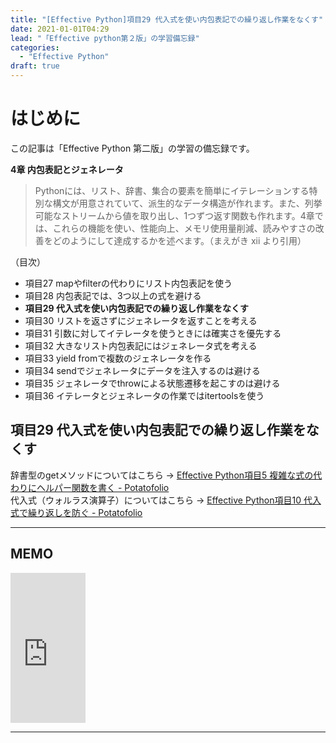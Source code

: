 ```yaml
---
title: "[Effective Python]項目29 代入式を使い内包表記での繰り返し作業をなくす"
date: 2021-01-01T04:29
lead: "「Effective python第２版」の学習備忘録"
categories:
  - "Effective Python"
draft: true
---
```


# はじめに
この記事は「Effective Python 第二版」の学習の備忘録です。

**4章 内包表記とジェネレータ**  
>Pythonには、リスト、辞書、集合の要素を簡単にイテレーションする特別な構文が用意されていて、派生的なデータ構造が作れます。また、列挙可能なストリームから値を取り出し、1つずつ返す関数も作れます。4章では、これらの機能を使い、性能向上、メモリ使用量削減、読みやすさの改善をどのようにして達成するかを述べます。（まえがき xii より引用）

（目次）  
- 項目27 mapやfilterの代わりにリスト内包表記を使う  
- 項目28 内包表記では、3つ以上の式を避ける
- **項目29 代入式を使い内包表記での繰り返し作業をなくす**
- 項目30 リストを返さずにジェネレータを返すことを考える  
- 項目31 引数に対してイテレータを使うときには確実さを優先する  
- 項目32 大きなリスト内包表記にはジェネレータ式を考える  
- 項目33 yield fromで複数のジェネレータを作る  
- 項目34 sendでジェネレータにデータを注入するのは避ける  
- 項目35 ジェネレータでthrowによる状態遷移を起こすのは避ける  
- 項目36 イテレータとジェネレータの作業ではitertoolsを使う  



## 項目29 代入式を使い内包表記での繰り返し作業をなくす


辞書型のgetメソッドについてはこちら -> [Effective Python項目5 複雑な式の代わりにヘルパー関数を書く - Potatofolio](https://massasquash.github.io/potatofolio/python/effective_python01_5/#1%E6%A7%8B%E6%96%87dictget%E3%83%A1%E3%82%BD%E3%83%83%E3%83%89%E3%81%AB%E3%81%A4%E3%81%84%E3%81%A6)  
代入式（ウォルラス演算子）についてはこちら -> [Effective Python項目10 代入式で繰り返しを防ぐ - Potatofolio](https://massasquash.github.io/potatofolio/python/effective_python01_10/#%EF%BC%91%E4%BB%A3%E5%85%A5%E5%BC%8F%E3%81%AE%E5%9F%BA%E6%9C%AC%E6%A7%8B%E6%96%87walrus%E6%BC%94%E7%AE%97%E5%AD%90)

---
## MEMO
<iframe style="width:120px;height:240px;" marginwidth="0" marginheight="0" scrolling="no" frameborder="0" src="https://rcm-fe.amazon-adsystem.com/e/cm?ref=qf_sp_asin_til&t=massasquash08-22&m=amazon&o=9&p=8&l=as1&IS1=1&detail=1&asins=4873119170&linkId=b01ad363c615cc9408dfcc360b1a85de&bc1=ffffff&amp;lt1=_top&fc1=333333&lc1=0066c0&bg1=ffffff&f=ifr"></iframe>

---
